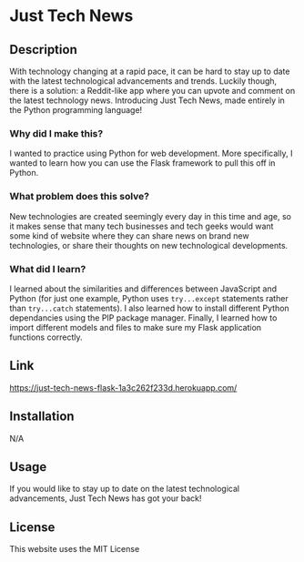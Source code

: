 # Just Tech News
## Description
With technology changing at a rapid pace, it can be hard to stay up to date with the latest technological advancements and trends. Luckily though, there is a solution: a Reddit-like app where you can upvote and comment on the latest technology news. Introducing Just Tech News, made entirely in the Python programming language!
### Why did I make this?
I wanted to practice using Python for web development. More specifically, I wanted to learn how you can use the Flask framework to pull this off in Python.
### What problem does this solve?
New technologies are created seemingly every day in this time and age, so it makes sense that many tech businesses and tech geeks would want some kind of website where they can share news on brand new technologies, or share their thoughts on new technological developments.
### What did I learn?
I learned about the similarities and differences between JavaScript and Python (for just one example, Python uses `try...except` statements rather than `try...catch` statements). I also learned how to install different Python dependancies using the PIP package manager. Finally, I learned how to import different models and files to make sure my Flask application functions correctly.
## Link
https://just-tech-news-flask-1a3c262f233d.herokuapp.com/
## Installation
N/A
## Usage
If you would like to stay up to date on the latest technological advancements, Just Tech News has got your back!
## License
This website uses the MIT License
